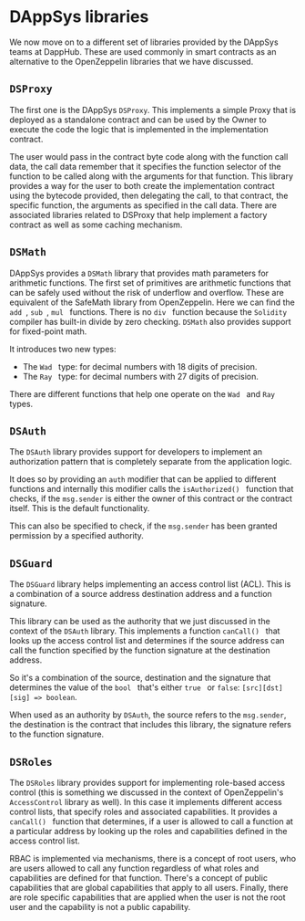# DAppSys libraries

We now move on to a different set of libraries provided by the DAppSys teams at DappHub. These are used commonly in smart contracts as an alternative to the OpenZeppelin libraries that we have discussed.

## `DSProxy`

The first one is the DAppSys `DSProxy`. This implements a simple Proxy that is deployed as a standalone contract and can be used by the Owner to execute the code the logic that is implemented in the implementation contract.

The user would pass in the contract byte code along with the function call data, the call data remember that it specifies the function selector of the function to be called along with the arguments for that function. This library provides a way for the user to both create the implementation contract using the bytecode provided, then delegating the call, to that contract, the specific function, the arguments as specified in the call data. There are associated libraries related to DSProxy that help implement a factory contract as well as some caching mechanism.

## `DSMath`

DAppSys provides a `DSMath` library that provides math parameters for arithmetic functions. The first set of primitives are arithmetic functions that can be safely used without the risk of underflow and overflow. These are equivalent of the SafeMath library from OpenZeppelin. Here we can find the `add `, `sub `, `mul ` functions. There is no `div ` function because the `Solidity ` compiler has built-in divide by zero checking. `DSMath` also provides support for fixed-point math. 

It introduces two new types:

- The `Wad ` type: for decimal numbers with 18 digits of precision.
- The `Ray ` type: for decimal numbers with 27 digits of precision.

There are different functions that help one operate on the `Wad ` and  `Ray ` types.

## `DSAuth`

The `DSAuth` library provides support for developers to implement an authorization pattern that is completely separate from the application logic.

It does so by providing an `auth` modifier that can be applied to different functions and internally this modifier calls the `isAuthorized() ` function that checks, if the `msg.sender` is either the owner of this contract or the contract itself. This is the default functionality.

This can also be specified to check, if the `msg.sender` has been granted permission by a specified authority.

## `DSGuard`

The `DSGuard` library helps implementing an access control list (ACL). This is a combination of a source address destination address and a function signature. 

This library can be used as the authority that we just discussed in the context of the `DSAuth` library. This implements a function `canCall() ` that looks up the access control list and determines if the source address can call the function specified by the function signature at the destination address.

So it's a combination of the source, destination and the signature that determines the value of the `bool ` that's either `true ` or `false`:  `[src][dst][sig] => boolean`. 

When used as an authority by `DSAuth`, the source refers to the `msg.sender`, the destination is the contract that includes this library, the signature refers to the function signature.

## `DSRoles`

The `DSRoles` library provides support for implementing role-based access control (this is something we discussed in the context of OpenZeppelin's `AccessControl` library as well). In this case it implements different access control lists, that specify roles and associated capabilities. It provides a  `canCall() ` function that determines, if a user is allowed to call a function at a particular address by looking up the roles and capabilities defined in the access control list. 

RBAC is implemented via mechanisms, there is a concept of root users, who are users allowed to call any function regardless of what roles and capabilities are defined for that function. There's a concept of public capabilities that are global capabilities that apply to all users. Finally, there are role specific capabilities that are applied when the user is not the root user and the capability is not a public capability.